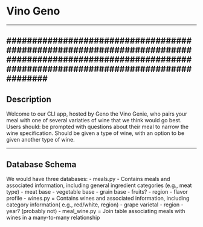 # Vino Geno
--------------------------------------------------------------------------------------------------------------------------------------------------------
########################################################################################################################################################
--------------------------------------------------------------------------------------------------------------------------------------------------------
## Description

Welcome to our CLI app, hosted by Geno the Vino Genie, who pairs your meal with one of several variaties of wine that we think would go best. 
Users should:
    be prompted with questions about their meal to narrow the wine specification.
    Should be given a type of wine, with an option to be given another type of wine.

--------------------------------------------------------------------------------------------------------------------------------------------------------
## Database Schema

We would have three databases:
    - meals.py - Contains meals and associated information, including general ingredient categories (e.g., meat type)
      - meat base
      - vegetable base
      - grain base
      - fruits?
      - region
      - flavor profile
    - wines.py = Contains wines and associated information, including category information( e.g., red/white, region)
      - grape varietal
      - region
      - year? (probably not)
    - meal_wine.py = Join table associating meals with wines in a many-to-many relationship


